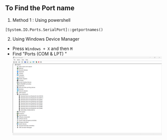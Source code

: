 ## To Find the Port name
1. Method 1 : Using powershell
```pwsh
[System.IO.Ports.SerialPort]::getportnames()
```
2. Using Windows Device Manager
- Press `Windows + X` and then `M`
- Find "Ports (COM & LPT) "
![](./Device%20Manager.png)